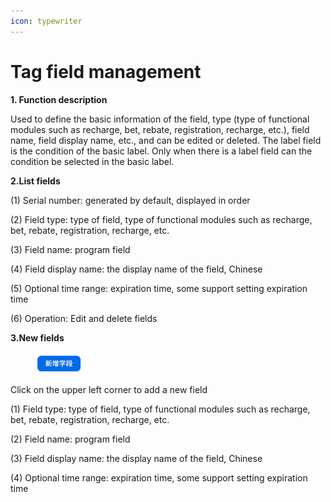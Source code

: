 ```yaml
---
icon: typewriter
---
```


# Tag field management

**1. Function description**

Used to define the basic information of the field, type (type of functional modules such as recharge, bet, rebate, registration, recharge, etc.), field name, field display name, etc., and can be edited or deleted. The label field is the condition of the basic label. Only when there is a label field can the condition be selected in the basic label.

**2.List fields**

(1) Serial number: generated by default, displayed in order

(2) Field type: type of field, type of functional modules such as recharge, bet, rebate, registration, recharge, etc.

(3) Field name: program field

(4) Field display name: the display name of the field, Chinese

(5) Optional time range: expiration time, some support setting expiration time

(6) Operation: Edit and delete fields

**3.New fields**

<div align="left"><figure><img src="../../.gitbook/assets/image (162).png" alt="" width="76"><figcaption></figcaption></figure></div>

Click on the upper left corner to add a new field

(1) Field type: type of field, type of functional modules such as recharge, bet, rebate, registration, recharge, etc.

(2) Field name: program field

(3) Field display name: the display name of the field, Chinese

(4) Optional time range: expiration time, some support setting expiration time
